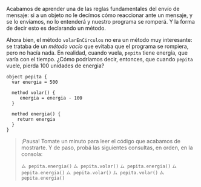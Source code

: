 Acabamos de aprender una de las reglas fundamentales del envío de mensaje: si a un objeto no le decímos cómo reaccionar ante un mensaje, y se lo envíamos, no lo entenderá y nuestro programa se romperá. Y la forma de decir esto es declarando un método. 

Ahora bien, el método `volarEnCirculos` no era un método muy interesante: se trataba de un _método vacío_ que evitaba que el programa se rompiera, pero no hacía nada. En realidad, cuando vuela, `pepita` tiene energía, que varía con el tiempo. ¿Cómo podríamos decir, entonces, que cuando `pepita` vuele, pierda 100 unidades de energia? 

```wollok
object pepita {
  var energia = 500
  
  method volar() {
     energia = energia - 100
  }
  
  method energia() {
    return energia
  }
}
```

> ¡Pausa! Tomate un minuto para leer el código que acabamos de mostrarte. Y de paso, probá las siguientes consultas, en orden, en la consola: 
> 
> `ム pepita.energia()`
> `ム pepita.volar()`
> `ム pepita.energia()`
> `ム pepita.energia()`
> `ム pepita.volar()`
> `ム pepita.volar()`
> `ム pepita.energia()`
>

